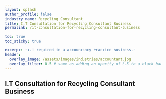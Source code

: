 ```yaml
---
layout: splash 
author_profile: false 
industry_name: Recycling Consultant
title: I.T Consultation for Recycling Consultant Business
permalink: /it-consultation-for-recycling-consultant-business

toc: true
toc_sticky: true

excerpt: "I.T required in a Accountancy Practice Business."
header:
  overlay_image: /assets/images/industries/accountant.jpg
  overlay_filter: 0.5 # same as adding an opacity of 0.5 to a black background
---
```


## I.T Consultation for Recycling Consultant Business